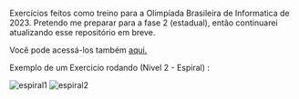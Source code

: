 Exercícios feitos como treino para a Olimpíada Brasileira de Informatica de 2023. Pretendo me preparar para a fase 2 (estadual), então continuarei atualizando esse repositório em breve.

Você pode acessá-los também <a href="https://www.spoj.com/TCP22/problems/nivel1/">aqui.</a>

Exemplo de um Exercicio rodando (Nivel 2 - Espiral) :

![espiral1](https://github.com/RuanEmanuell/Treino-OBI-2023/assets/113607857/dd9a4e47-a145-4ecb-8ece-3c93c2541bde)
![espiral2](https://github.com/RuanEmanuell/Treino-OBI-2023/assets/113607857/de8efbf0-8059-4af1-9afb-8cb167d477b3)
